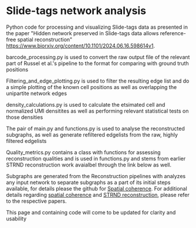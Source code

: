 # Slide-tags network analysis

Python code for processing and visualizing Slide-tags data as presented in the paper "Hidden network preserved in Slide-tags data allows reference-free spatial reconstruction" 
https://www.biorxiv.org/content/10.1101/2024.06.16.598614v1.

barcode_processing.py is used to convert the raw output file of the relevant part of Russel et al.'s pipeline to the format for comparing with ground truth positions

Filtering_and_edge_plotting.py is used to filter the resulting edge list and do a simple plotting of the known cell positions as well as overlapping the unipartite network edges

density_calculations.py is used to calculate the etsimated cell and normalized UMI densitites as well as performing relevant statistical tests on those densities

The pair of main.py and functions.py is used to analyse the reconstructed subgraphs, as well as generate refiltered edgelists from the raw, highly filtered edgelists

Quality_metrics.py contains a class with functions for assessing reconstruction qualities and is used in functions.py and stems from earlier STRND reconstruction work avaialbel through the link below as well.

Subgraphs are generated from the Reconstruction pipelines with analyzes any input network to separate subgraphs as a part of its initial steps available, for details please the github for [Spatial coherence](https://github.com/DavidFernandezBonet/Network_Spatial_Coherence?tab=readme-ov-file). For additional details regarding [spatial coherence](https://www.biorxiv.org/content/10.1101/2024.05.12.593725v1.abstract) and [STRND reconstruction](https://pubs.rsc.org/en/content/articlehtml/2023/nr/d2nr05435c), please refer to the respective papers.

This page and containing code will come to be updated for clarity and usability
